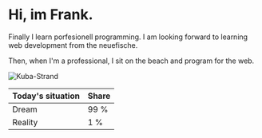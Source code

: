 # Hi, im Frank.

Finally I learn porfesionell programming. I am looking forward to learning web development from the neuefische.

Then, when I'm a professional, I sit on the beach and program for the web. 

![Kuba-Strand](https://upload.wikimedia.org/wikipedia/commons/thumb/0/0c/Karibik_250.jpg/1600px-Karibik_250.jpg)

|Today's situation|Share|
|------|------|
|Dream|99 % |
|Reality|1 % |

